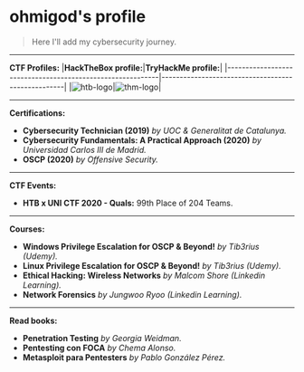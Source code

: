 # ohmigod's profile

>Here I'll add my cybersecurity journey.
_____

**CTF Profiles:**
|**HackTheBox profile:**|**TryHackMe profile:**|
|-----------------------------------------------------------|---------------------------------------------------|
|![htb-logo](http://www.hackthebox.eu/badge/image/86046.jpg)|![thm-logo](https://i.ibb.co/pJr2hXL/ohmigod-1.png)|
_____

**Certifications:**
* **Cybersecurity Technician (2019)** _by UOC & Generalitat de Catalunya._
* **Cybersecurity Fundamentals: A Practical Approach (2020)** _by Universidad Carlos III de Madrid._
* **OSCP (2020)** _by Offensive Security._

_____

**CTF Events:**

* **HTB x UNI CTF 2020 - Quals:** 99th Place of 204 Teams.

_____

**Courses:**

* **Windows Privilege Escalation for OSCP & Beyond!** _by Tib3rius (Udemy)._
* **Linux Privilege Escalation for OSCP & Beyond!** _by Tib3rius (Udemy)._
* **Ethical Hacking: Wireless Networks** _by Malcom Shore (Linkedin Learning)._
* **Network Forensics** _by Jungwoo Ryoo (Linkedin Learning)._

_____

**Read books:**
* **Penetration Testing** _by Georgia Weidman._
* **Pentesting con FOCA** _by Chema Alonso._
* **Metasploit para Pentesters** _by Pablo González Pérez._

